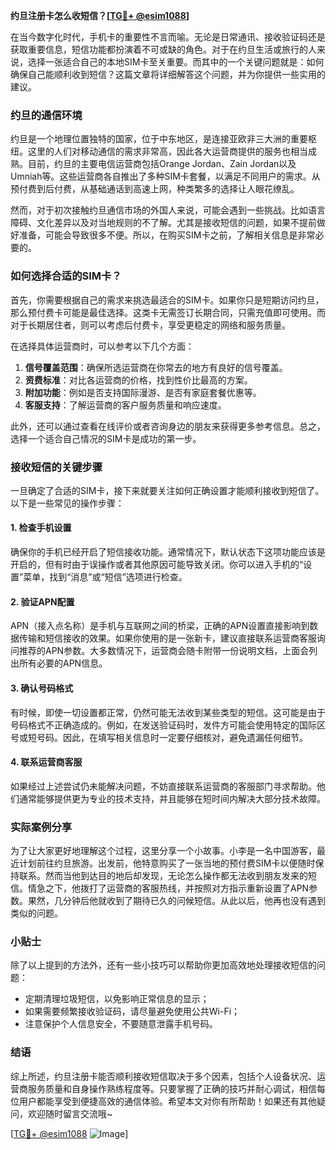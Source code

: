 **约旦注册卡怎么收短信？[[TG💪+ @esim1088](https://t.me/s/esim1088)]**

在当今数字化时代，手机卡的重要性不言而喻。无论是日常通讯、接收验证码还是获取重要信息，短信功能都扮演着不可或缺的角色。对于在约旦生活或旅行的人来说，选择一张适合自己的本地SIM卡至关重要。而其中的一个关键问题就是：如何确保自己能顺利收到短信？这篇文章将详细解答这个问题，并为你提供一些实用的建议。

### 约旦的通信环境

约旦是一个地理位置独特的国家，位于中东地区，是连接亚欧非三大洲的重要枢纽。这里的人们对移动通信的需求非常高，因此各大运营商提供的服务也相当成熟。目前，约旦的主要电信运营商包括Orange Jordan、Zain Jordan以及Umniah等。这些运营商各自推出了多种SIM卡套餐，以满足不同用户的需求。从预付费到后付费，从基础通话到高速上网，种类繁多的选择让人眼花缭乱。

然而，对于初次接触约旦通信市场的外国人来说，可能会遇到一些挑战。比如语言障碍、文化差异以及对当地规则的不了解。尤其是接收短信的问题，如果不提前做好准备，可能会导致很多不便。所以，在购买SIM卡之前，了解相关信息是非常必要的。

### 如何选择合适的SIM卡？

首先，你需要根据自己的需求来挑选最适合的SIM卡。如果你只是短期访问约旦，那么预付费卡可能是最佳选择。这类卡无需签订长期合同，只需充值即可使用。而对于长期居住者，则可以考虑后付费卡，享受更稳定的网络和服务质量。

在选择具体运营商时，可以参考以下几个方面：

1. **信号覆盖范围**：确保所选运营商在你常去的地方有良好的信号覆盖。
2. **资费标准**：对比各运营商的价格，找到性价比最高的方案。
3. **附加功能**：例如是否支持国际漫游、是否有家庭套餐优惠等。
4. **客服支持**：了解运营商的客户服务质量和响应速度。

此外，还可以通过查看在线评价或者咨询身边的朋友来获得更多参考信息。总之，选择一个适合自己情况的SIM卡是成功的第一步。

### 接收短信的关键步骤

一旦确定了合适的SIM卡，接下来就要关注如何正确设置才能顺利接收到短信了。以下是一些常见的操作步骤：

#### 1. 检查手机设置
确保你的手机已经开启了短信接收功能。通常情况下，默认状态下这项功能应该是开启的，但有时由于误操作或者其他原因可能导致关闭。你可以进入手机的“设置”菜单，找到“消息”或“短信”选项进行检查。

#### 2. 验证APN配置
APN（接入点名称）是手机与互联网之间的桥梁，正确的APN设置直接影响到数据传输和短信接收的效果。如果你使用的是一张新卡，建议直接联系运营商客服询问推荐的APN参数。大多数情况下，运营商会随卡附带一份说明文档，上面会列出所有必要的APN信息。

#### 3. 确认号码格式
有时候，即使一切设置都正常，仍然可能无法收到某些类型的短信。这可能是由于号码格式不正确造成的。例如，在发送验证码时，发件方可能会使用特定的国际区号或短号码。因此，在填写相关信息时一定要仔细核对，避免遗漏任何细节。

#### 4. 联系运营商客服
如果经过上述尝试仍未能解决问题，不妨直接联系运营商的客服部门寻求帮助。他们通常能够提供更为专业的技术支持，并且能够在短时间内解决大部分技术故障。

### 实际案例分享

为了让大家更好地理解这个过程，这里分享一个小故事。小李是一名中国游客，最近计划前往约旦旅游。出发前，他特意购买了一张当地的预付费SIM卡以便随时保持联系。然而当他到达目的地后却发现，无论怎么操作都无法收到朋友发来的短信。情急之下，他拨打了运营商的客服热线，并按照对方指示重新设置了APN参数。果然，几分钟后他就收到了期待已久的问候短信。从此以后，他再也没有遇到类似的问题。

### 小贴士

除了以上提到的方法外，还有一些小技巧可以帮助你更加高效地处理接收短信的问题：

- 定期清理垃圾短信，以免影响正常信息的显示；
- 如果需要频繁接收验证码，请尽量避免使用公共Wi-Fi；
- 注意保护个人信息安全，不要随意泄露手机号码。

### 结语

综上所述，约旦注册卡能否顺利接收短信取决于多个因素，包括个人设备状况、运营商服务质量和自身操作熟练程度等。只要掌握了正确的技巧并耐心调试，相信每位用户都能享受到便捷高效的通信体验。希望本文对你有所帮助！如果还有其他疑问，欢迎随时留言交流哦~ 

[[TG💪+ @esim1088](https://t.me/s/esim1088) ![Image](https://i.postimg.cc/4NQfJmqS/Snipaste-2025-05-13-00-14-12.png)]